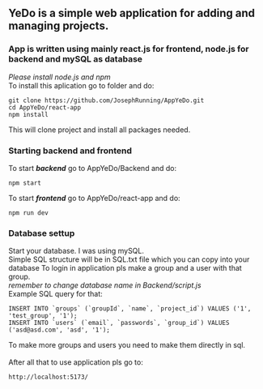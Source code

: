 ## **YeDo is a simple web application for adding and managing projects.** <br>
### App is written using mainly react.js for frontend, node.js for backend and mySQL as database
*Please install node.js and npm* <br>
To install this aplication go to folder and do:<br>
```
git clone https://github.com/JosephRunning/AppYeDo.git
cd AppYeDo/react-app
npm install

```
This will clone project and install all packages needed.<br>
### Starting backend and frontend 
To start **_backend_** go to AppYeDo/Backend and do:
```
npm start
```

To start **_frontend_** go to AppYeDo/react-app and do:
```
npm run dev
```

### Database settup
Start your database. I was using mySQL. <br>
Simple SQL structure will be in SQL.txt file which you can copy into your database
To login in application pls make a group and a user with that group. <br>
*remember to change database name in Backend/script.js*<br>
Example SQL query for that:
```
INSERT INTO `groups` (`groupId`, `name`, `project_id`) VALUES ('1', 'test_group', '1');
INSERT INTO `users` (`email`, `passwords`, `group_id`) VALUES ('asd@asd.com', 'asd', '1');
```
To make more groups and users you need to make them directly in sql.
<br>
<br>
After all that to use application pls go to:
```
http://localhost:5173/
```



